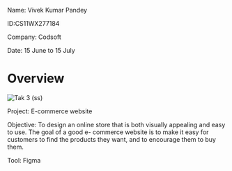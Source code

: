 Name: Vivek Kumar Pandey


ID:CS11WX277184


Company: Codsoft


Date: 15 June to 15 July


# Overview

![Tak 3 (ss)](https://github.com/user-attachments/assets/bfb2d4fb-6dd9-48df-9376-ecc8686e285a)


Project: E-commerce website

Objective: To design an online
store that is both visually appealing and easy to use. The goal of a good e-
commerce website is to make it easy for customers to find the products
they want, and to encourage them to buy them.

Tool: Figma
